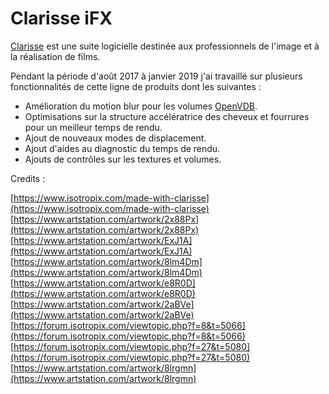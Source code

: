 # Clarisse iFX

[Clarisse](https://www.isotropix.com/products/clarisse/ifx) est une suite logicielle destinée aux professionnels de l'image et à la réalisation de films.

Pendant la période d'août 2017 à janvier 2019 j'ai travaillé sur plusieurs fonctionnalités de cette ligne de produits dont les suivantes :

* Amélioration du motion blur pour les volumes [OpenVDB](https://www.openvdb.org/).
* Optimisations sur la structure accélératrice des cheveux et fourrures pour un meilleur temps de rendu.
* Ajout de nouveaux modes de displacement.
* Ajout d'aides au diagnostic du temps de rendu.
* Ajouts de contrôles sur les textures et volumes.


Credits :

[https://www.isotropix.com/made-with-clarisse](https://www.isotropix.com/made-with-clarisse)
[https://www.artstation.com/artwork/2x88Px](https://www.artstation.com/artwork/2x88Px)
[https://www.artstation.com/artwork/ExJ1A](https://www.artstation.com/artwork/ExJ1A)
[https://www.artstation.com/artwork/8lm4Dm](https://www.artstation.com/artwork/8lm4Dm)
[https://www.artstation.com/artwork/e8R0D](https://www.artstation.com/artwork/e8R0D)
[https://www.artstation.com/artwork/2aBVe](https://www.artstation.com/artwork/2aBVe)
[https://forum.isotropix.com/viewtopic.php?f=8&t=5066](https://forum.isotropix.com/viewtopic.php?f=8&t=5066)
[https://forum.isotropix.com/viewtopic.php?f=27&t=5080](https://forum.isotropix.com/viewtopic.php?f=27&t=5080)
[https://www.artstation.com/artwork/8lrgmn](https://www.artstation.com/artwork/8lrgmn)
